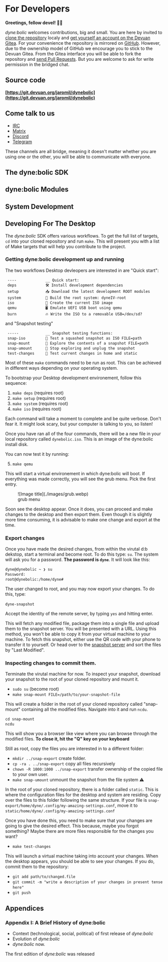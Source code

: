 # For Developers

**Greetings, fellow devel!** 🖖🏽

*dyne:bolic* welcomes contributions, big and small. You are here by invited to [clone the repository](https://git.devuan.org/jaromil/dynebolic) localy and [get yourself an account on the Devuan Gitea](https://git.devuan.org/user/sign_up). For your convenience the repository is mirrored on [GitHub](https://github.com/dyne/dynebolic/). However, due to the ownership model of GitHub we encourage you to stick to the Devuan Gitea. From the Gitea interface you will be able to fork the repository and [send Pull Requests](https://docs.gitea.com/next/usage/pull-request). But you are welcome to ask for write permission in the bridged chat.

## Source code

**[https://git.devuan.org/jaromil/dynebolic](https://git.devuan.org/jaromil/dynebolic)**

## Come talk to us

- [IRC](https://irc.dyne.org/?channels=dynebolic)
- [Matrix](https://socials.dyne.org/matrix-dynebolic)
- [Discord](https://socials.dyne.org/discord-dynebolic)
- [Telegram](https://socials.dyne.org/telegram-dynebolic)

These channels are all bridge, meaning it doesn't matter whether you are using one or the other, you will be able to communicate with everyone.

## The dyne:bolic SDK

## dyne:bolic Modules

## System Development

## Developing For The Desktop

The *dyne:bolic* SDK offers various workflows. To get the full list of targets, `cd` into your cloned repository and run `make`. This will present you with a list of Make targets that will help you contribute to the project.

### Getting dyne:bolic development up and running

The two workflows Desktop devleopers are interested in are "Quick start":

```
 ----             __ Quick start:
 deps             🛠 Install development dependencies
 setup            📥 Download the latest development ROOT modules
 system           🗿 Build the root system: dyneIV-root
 iso              🏁 Create the current ISO image
 qemu             🖥 Emulate UEFI USB boot using qemu
 burn             🔥 Write the ISO to a removable USB=/dev/sd?
```

and "Snapshot testing"

```
 -----            __ Snapshot testing functions:
 snap-iso         🧨 Test a squashed snapshot as ISO FILE=path
 snap-mount       👀 Explore the contents of a snapshot FILE=path
 snap-umount      🔌 Stop exploring and unplug the snapshot
 test-changes     🍳 Test current changes in home and static

```
Most of these `make` commands need to be run as root. This can be achieved in different ways depending on your operating system.

To bootstrap your Desktop development environement, follow this sequence:

1. `make deps` (requires root)
2. `make setup` (requires root)
3. `make system` (requires root)
4. `make iso` (requires root)

Each command will take a moment to complete and be quite verbose. Don't fear it. It might look scary, but your computer is talking to you, so listen!

Once you have ran all of the four commands, there will be a new file in your local repository called `dynebolic.iso`. This is an image of the dyne:bolic install disk.

You can now test it by running:

5. `make qemu`

This will start a virtual environement in which dyne:bolic will boot. If everything was made correctly, you will see the grub menu. Pick the first entry.

<figure markdown="span">
  ![Image title](./images/grub.webp)
  <figcaption>grub menu</figcaption>
</figure>

Soon see the desktop appear. Once it does, you can proceed and make changes to the desktop and then export them. Even though it is slightly more time consuming, it is advisable to make one change and export at the time.

### Export changes
Once you have made the desired changes, from within the virutal d:b dekstop, start a terminal and become root. To do this type: `su`. The system will ask you for a password. **The password is `dyne`**. It will look like this:

```
dyne@dynebolic ~ ❯ su
Password:
root@dynebolic:/home/dyne#
```

The user changed to root, and you may now export your changes. To do this, type:

`dyne-snapshot`

Accept the identity of the remote server, by typing `yes` and hitting enter.

This will fetch any modified file, package them into a single file and upload them to the snapshot server. You will be presented with a URL. Using this method, you won't be able to copy it from your virtual machine to your machine. To fetch this snapshot, either use the QR code with your phone to transfer it to yourself. Or head over to the [snapshot server](https://zorro.zenr.io/snapshots/) and sort the files by "Last Modified".

### Inspecting changes to commit them.

Terminate the virutal machine for now. To inspect your snapshot, download your snapshot to the root of your cloned repository and mount it.

- `sudo su` (become root)
- `make snap-mount FILE=/path/to/your-snapshot-file`

This will create a folder in the root of your cloned repository called "snap-mount" containing all the modified files. Navigate into it and run `ncdu`.

```
cd snap-mount
ncdu
```

This will show you a browser like view where you can browse through the modified files. **To close it, hit the "Q" key on your keyboard**

Still as root, copy the files you are interested in to a different folder:

- `mkdir ../snap-export` create folder.
- `cp -ra . ../snap-export` copy all files recursively
- `chown -R 1000:1000 ../snap-export` transfer ownership of the copied file to your own user.
- `make snap-umount` unmount the snapshot from the file system ⚠️

In the root of your cloned repository, there is a folder called `static`. This is where the configuration files for the desktop and system are residing. Copy over the files to this folder following the same structure. If your file is `snap-export/home/dyne/.config/my-amazing-settings.conf`, move it to `static/home/dyne/.config/my-amazing-settings.conf`

Once you have done this, you need to make sure that your changes are going to give the desired effect. This because, maybe you forgot something? Maybe there are more files responsible for the changes you want?

- `make test-changes`

This will launch a virtual machine taking into account your changes. When the desktop appears, you should be able to see your changes. If you do, commit them to the repository:

- `git add path/to/changed.file`
- `git commit -m "write a description of your changes in present tense here"`
- `git push`


<!-- ### The Guix package manager -->


<!-- ### Nesting dyne:bolic (?) -->


## Appendices

### Appendix I: A Brief History of dyne:bolic

<!-- A bit of history: pre-0.5 and the origins of d:b: -->

<!-- https://web.archive.org/web/20051101220229/http://lists.dyne.org/dynebolic/msg00214.php -->

 - Context (technological, social, political) of first release of *dyne:bolic*
 - Evolution of *dyne:bolic*
 - *dyne:bolic* now.

The first edition of *dyne:bolic* was released
